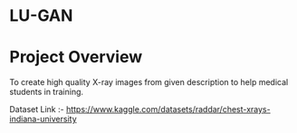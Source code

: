 # LU-GAN

# Project Overview

To create high quality X-ray images from given description to help medical students in training.

Dataset Link :- https://www.kaggle.com/datasets/raddar/chest-xrays-indiana-university
